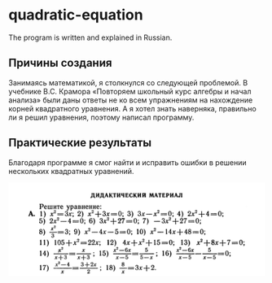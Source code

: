 # quadratic-equation
The program is written and explained in Russian.

## Причины создания
Занимаясь математикой, я столкнулся со следующей проблемой. В учебнике В.С. Крамора «Повторяем школьный курс алгебры и начал анализа» были даны ответы не ко всем упражнениям на нахождение корней квадратного уравнения. А я хотел знать наверняка, правильно ли я решил уравнения, поэтому написал программу.
## Практические результаты
Благодаря программе я смог найти и исправить ошибки в решении нескольких квадратных уравнений.

![Упражнения из учебника](https://github.com/andrewzubarev/quadratic-equation/blob/main/readme_assets/example_equations.png)
